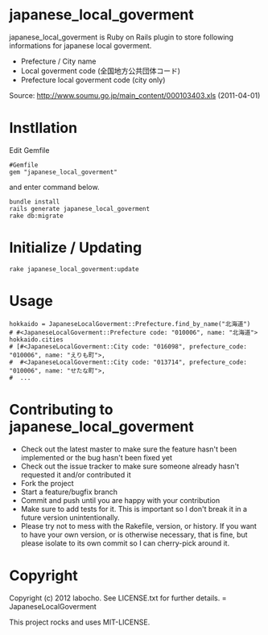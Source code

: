 # japanese\_local\_goverment

japanese\_local\_goverment is Ruby on Rails plugin to store following informations for japanese local goverment.

  * Prefecture / City name
  * Local goverment code (全国地方公共団体コード)
  * Prefecture local goverment code (city only)
  
Source: http://www.soumu.go.jp/main_content/000103403.xls (2011-04-01)

# Instllation

Edit Gemfile

    #Gemfile
    gem "japanese_local_goverment"

and enter command below.

    bundle install
    rails generate japanese_local_goverment
    rake db:migrate

# Initialize / Updating

    rake japanese_local_goverment:update

# Usage

    hokkaido = JapaneseLocalGoverment::Prefecture.find_by_name("北海道")
    # #<JapaneseLocalGoverment::Prefecture code: "010006", name: "北海道">
    hokkaido.cities
    # [#<JapaneseLocalGoverment::City code: "016098", prefecture_code: "010006", name: "えりも町">,
    #  #<JapaneseLocalGoverment::City code: "013714", prefecture_code: "010006", name: "せたな町">,
    #  ...

# Contributing to japanese\_local\_goverment

* Check out the latest master to make sure the feature hasn't been implemented or the bug hasn't been fixed yet
* Check out the issue tracker to make sure someone already hasn't requested it and/or contributed it
* Fork the project
* Start a feature/bugfix branch
* Commit and push until you are happy with your contribution
* Make sure to add tests for it. This is important so I don't break it in a future version unintentionally.
* Please try not to mess with the Rakefile, version, or history. If you want to have your own version, or is otherwise necessary, that is fine, but please isolate to its own commit so I can cherry-pick around it.

# Copyright

Copyright (c) 2012 labocho. See LICENSE.txt for
further details.
= JapaneseLocalGoverment

This project rocks and uses MIT-LICENSE.